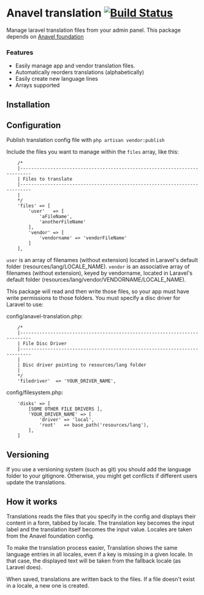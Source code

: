 # Anavel translation [![Build Status](https://travis-ci.org/anavel/translation.svg?branch=master)](https://travis-ci.org/anavel/translation)

Manage laravel translation files from your admin panel. This package depends on [Anavel foundation](https://github.com/anavel/foundation)

### Features

* Easily manage app and vendor translation files.
* Automatically reorders translations (alphabetically)
* Easily create new language lines
* Arrays supported

## Installation


## Configuration

Publish translation config file with `php artisan vendor:publish`

Include the files you want to manage within the `files` array, like this:

```
    /*
    |--------------------------------------------------------------------------
    | Files to translate
    |--------------------------------------------------------------------------
    |
    */
    'files' => [
        'user'   => [
            'aFileName',
            'anotherFileName'
        ],
        'vendor' => [
            'vendorname' => 'vendorFileName'
        ]
    ],
```

`user` is an array of filenames (without extension) located in Laravel's default folder (resources/lang/LOCALE_NAME).
`vendor` is an associative array of filenames (without extension), keyed by vendorname, located in Laravel's default folder (resources/lang/vendor/VENDORNAME/LOCALE_NAME).

This package will read and then write those files, so your app must have write permissions to those folders. You must specify a disc driver for Laravel to use:

config/anavel-translation.php:

```
    /*
    |--------------------------------------------------------------------------
    | File Disc Driver
    |--------------------------------------------------------------------------
    |
    | Disc driver pointing to resources/lang folder
    |
    */
    'filedriver'  => 'YOUR_DRIVER_NAME',
```

config/filesystem.php:

```
    'disks' => [
        [SOME OTHER FILE DRIVERS ],
        'YOUR_DRIVER_NAME' => [
            'driver' => 'local',
            'root'   => base_path('resources/lang'),
        ],
    ]
```

## Versioning

If you use a versioning system (such as git) you should add the language folder to your gitignore. Otherwise, you might
get conflicts if different users update the translations.

## How it works

 Translations reads the files that you specify in the config and displays their content in a form, tabbed by locale.
 The translation key becomes the input label and the translation itself becomes the input value.
 Locales are taken from the Anavel foundation config.

 To make the translation process easier, Translation shows the same language entries in all locales, even if a key is missing in a given locale.
 In that case, the displayed text will be taken from the fallback locale (as Laravel does).

 When saved, translations are written back to the files. If a file doesn't exist in a locale, a new one is created.
